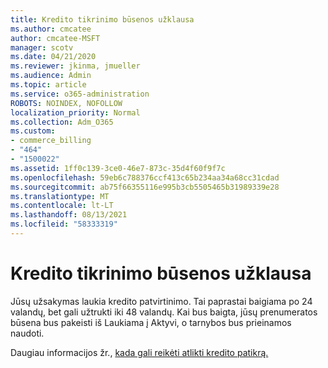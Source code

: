 ```yaml
---
title: Kredito tikrinimo būsenos užklausa
ms.author: cmcatee
author: cmcatee-MSFT
manager: scotv
ms.date: 04/21/2020
ms.reviewer: jkinma, jmueller
ms.audience: Admin
ms.topic: article
ms.service: o365-administration
ROBOTS: NOINDEX, NOFOLLOW
localization_priority: Normal
ms.collection: Adm_O365
ms.custom:
- commerce_billing
- "464"
- "1500022"
ms.assetid: 1ff0c139-3ce0-46e7-873c-35d4f60f9f7c
ms.openlocfilehash: 59eb6c788376ccf413c65b234aa34a68cc31cdad
ms.sourcegitcommit: ab75f66355116e995b3cb5505465b31989339e28
ms.translationtype: MT
ms.contentlocale: lt-LT
ms.lasthandoff: 08/13/2021
ms.locfileid: "58333319"
---
```

# <a name="credit-check-status-request"></a>Kredito tikrinimo būsenos užklausa

Jūsų užsakymas laukia kredito patvirtinimo. Tai paprastai baigiama po 24 valandų, bet gali užtrukti iki 48 valandų. Kai bus baigta, jūsų prenumeratos būsena bus pakeisti iš Laukiama į Aktyvi, o tarnybos bus prieinamos naudoti.

Daugiau informacijos žr., [kada gali reikėti atlikti kredito patikrą.](https://docs.microsoft.com/microsoft-365/commerce/billing-and-payments/pay-for-your-subscription#pay-by-invoice-check-or-eft)
